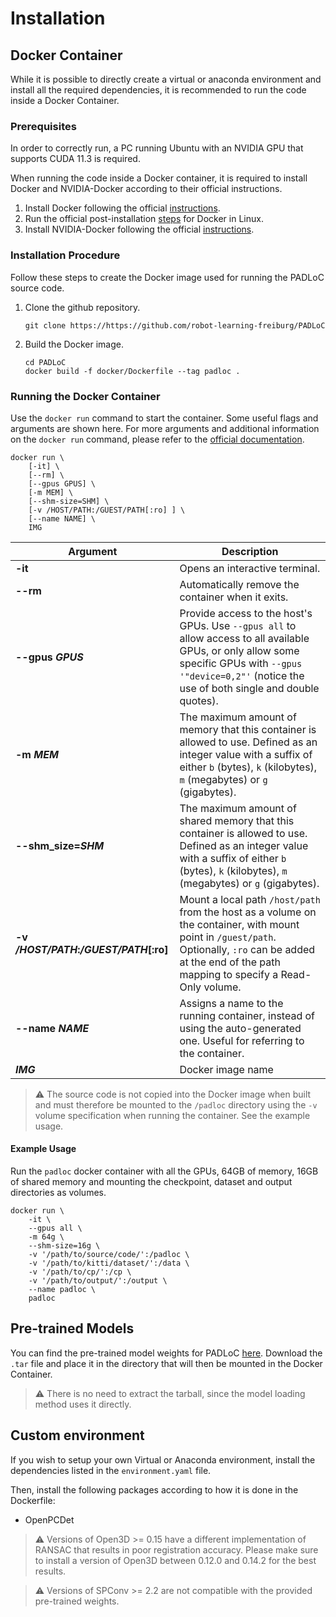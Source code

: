 # Installation

## Docker Container
While it is possible to directly create a virtual or anaconda environment and install all the required dependencies,
it is recommended to run the code inside a Docker Container.


### Prerequisites

In order to correctly run, a PC running Ubuntu with an NVIDIA GPU that supports CUDA 11.3 is required.

When running the code inside a Docker container, it is required to install Docker and
NVIDIA-Docker according to their official instructions.

1. Install Docker following the official [instructions](https://docs.docker.com/get-docker/).
2. Run the official post-installation [steps](https://docs.docker.com/engine/install/linux-postinstall/) for Docker in Linux.
3. Install NVIDIA-Docker following the official [instructions](https://docs.nvidia.com/datacenter/cloud-native/container-toolkit/install-guide.html#docker).

### Installation Procedure
Follow these steps to create the Docker image used for running the PADLoC source code.

1. Clone the github repository.
    ```shell
    git clone https://https://github.com/robot-learning-freiburg/PADLoC
   ```

2. Build the Docker image.
    ```shell
    cd PADLoC
    docker build -f docker/Dockerfile --tag padloc .
    ```

### Running the Docker Container
Use the `docker run` command to start the container. Some useful flags and arguments are shown here. For more arguments and additional information on the `docker run` command, please refer to the
[official documentation](https://docs.docker.com/engine/reference/run/).

```shell
docker run \
    [-it] \
    [--rm] \
    [--gpus GPUS] \
    [-m MEM] \
    [--shm-size=SHM] \
    [-v /HOST/PATH:/GUEST/PATH[:ro] ] \
    [--name NAME] \
    IMG
```

| Argument                                               | Description                                                                                                                                                                                                         |
|--------------------------------------------------------|---------------------------------------------------------------------------------------------------------------------------------------------------------------------------------------------------------------------|
| __-it__                                                | Opens an interactive terminal.                                                                                                                                                                                      |
| __--rm__                                               | Automatically remove the container when it exits.                                                                                                                                                                   |
| __--gpus__ ___GPUS___                                  | Provide access to the host's GPUs. Use ```--gpus all``` to allow access to all available GPUs, or only allow some specific GPUs with ```--gpus '"device=0,2"'``` (notice the use of both single and double quotes). |
| __-m__ ___MEM___                                       | The maximum amount of memory that this container is allowed to use. Defined as an integer value with a suffix of either ```b``` (bytes), ```k``` (kilobytes), ```m``` (megabytes) or ```g``` (gigabytes).           |
| __--shm_size=__***SHM***                               | The maximum amount of shared memory that this container is allowed to use. Defined as an integer value with a suffix of either ```b``` (bytes), ```k``` (kilobytes), ```m``` (megabytes) or ```g``` (gigabytes).    |
| __-v__ ___/HOST/PATH___**:**___/GUEST/PATH___**[:ro]** | Mount a local path `/host/path` from the host as a volume on the container, with mount point in `/guest/path`. Optionally, `:ro` can be added at the end of the path mapping to specify a Read-Only volume.         |
| __--name__ ___NAME___                                  | Assigns a name to the running container, instead of using the auto-generated one. Useful for referring to the container.                                                                                            |
| ___IMG___                                              | Docker image name                                                                                                                                                                                                   |

> &#x26a0;&#xfe0f; The source code is not copied into the Docker image when built and must therefore be mounted to the
> `/padloc` directory using the `-v` volume specification when running the container. See the example usage. 

#### Example Usage

Run the `padloc` docker container with all the GPUs, 64GB of memory, 16GB of shared memory and mounting the checkpoint,
dataset and output directories as volumes.

```shell
docker run \
    -it \
    --gpus all \
    -m 64g \
    --shm-size=16g \
    -v '/path/to/source/code/':/padloc \
    -v '/path/to/kitti/dataset/':/data \
    -v '/path/to/cp/':/cp \
    -v '/path/to/output/':/output \
    --name padloc \
    padloc
```

## Pre-trained Models
You can find the pre-trained model weights for PADLoC [here](http://padloc.informatik.uni-freiburg.de/download/padloc_20220527_191054_lastiter.tar).
Download the `.tar` file and place it in the directory that will then be mounted in the Docker Container.

> &#x26a0;&#xfe0f; There is no need to extract the tarball, since the model loading method uses it directly.


## Custom environment

If you wish to setup your own Virtual or Anaconda environment, install the dependencies listed in the `environment.yaml` file.

Then, install the following packages according to how it is done in the Dockerfile:
* OpenPCDet

>  &#x26a0;&#xfe0f; Versions of Open3D >= 0.15 have a different implementation of RANSAC that results in poor registration accuracy.
> Please make sure to install a version of Open3D between 0.12.0 and 0.14.2 for the best results.

> &#x26a0;&#xfe0f; Versions of SPConv >= 2.2 are not compatible with the provided pre-trained weights. 
